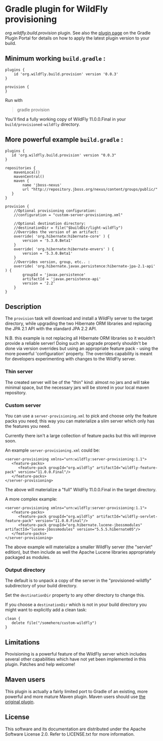 # Gradle plugin for WildFly provisioning

*org.wildfly.build.provision* plugin. See also the [plugin page](https://plugins.gradle.org/plugin/org.wildfly.build.provision) on the Gradle Plugin Portal for details on how to apply the latest plugin version to your build.

## Minimum working `build.gradle` :

	plugins {
		id 'org.wildfly.build.provision' version '0.0.3'
	}
	
	provision {
	}

Run with

 > gradle provision

You'll find a fully working copy of WildFly 11.0.0.Final in your `build/provisioned-wildfly` directory.


## More powerful example `build.gradle` :

    plugins {
       id 'org.wildfly.build.provision' version "0.0.3"
    }

    repositories {
		mavenLocal()
		mavenCentral()
		maven {
            name 'jboss-nexus'
            url "http://repository.jboss.org/nexus/content/groups/public/"
       }
    }
    
    provision {
		//Optional provisioning configuration:
		//configuration = "custom-server-provisioning.xml"
		
		//Optional destination directory:
		//destinationDir = file("$buildDir/light-wildfly")
		//Overrides the version of an artifact:
		override( 'org.hibernate:hibernate-core' ) {
			version = '5.3.0.Beta1'
		}
		override( 'org.hibernate:hibernate-envers' ) {
			version = '5.3.0.Beta1'
		}
		//Overrides version, group, etc.. :
		override( 'org.hibernate.javax.persistence:hibernate-jpa-2.1-api' ) {
			groupId = 'javax.persistence'
			artifactId = 'javax.persistence-api'
			version = '2.2'
		}
    }


## Description

The `provision` task will download and install a WildFly server to the target directory, while
upgrading the two Hibernate ORM libraries and replacing the JPA 2.1 API with the standard JPA 2.2 API.

N.B. this example is not replacing all Hibernate ORM libraries so it wouldn't provide a reliable server!
Doing such an upgrade properly shouldn't be done via version overrides but using an appropriate
feature pack - using the more powerful 'configuration' property.
The overrides capability is meant for developers experimenting with changes to the WildFly server.

### Thin server

The created server will be of the "thin" kind: almost no jars and will take minimal space,
but the necessary jars will be stored in your local maven repository.

### Custom server

You can use a `server-provisioning.xml` to pick and choose only the feature packs you need;
this way you can materialize a slim server which only has the features you need.

Currently there isn't a large collection of feature packs but this will improve soon.

An example `server-provisioning.xml` could be:

    <server-provisioning xmlns="urn:wildfly:server-provisioning:1.1">
       <feature-packs>
	      <feature-pack groupId="org.wildfly" artifactId="wildfly-feature-pack" version="11.0.0.Final"/>
       </feature-packs>
    </server-provisioning>

The above will materialize a "full" WildFly 11.0.0.Final in the target directory.

A more complex example:

    <server-provisioning xmlns="urn:wildfly:server-provisioning:1.1">
       <feature-packs>
          <feature-pack groupId="org.wildfly" artifactId="wildfly-servlet-feature-pack" version="11.0.0.Final"/>
          <feature-pack groupId="org.hibernate.lucene-jbossmodules" artifactId="lucene-jbossmodules" version="5.5.5.hibernate05"/>
       </feature-packs>
    </server-provisioning>

The above example will materialize a smaller WildFly server (the "servlet" edition), but then
include as well the Apache Lucene libraries appropriately packaged as modules.

### Output directory

The default is to unpack a copy of the server in the "provisioned-wildfly" subdirectory of your build
directory.

Set the `destinationDir` property to any other directory to change this.

If you choose a `destinationDir` which is not in your build directory you might want to explicitly add a clean task:

    clean {
       delete file("/somehere/custom-wildfly")
    }

## Limitations

Provisioning is a powerful feature of the WildFly server which includes several other capabilities which have not
yet been implemented in this plugin.
Patches and help welcome!

## Maven users

This plugin is actually a fairly limited port to Gradle of an existing, more powerful and more mature Maven plugin.
Maven users should use [the original plugin](https://github.com/wildfly/wildfly-build-tools/).

## License

This software and its documentation are distributed under the Apache Software License 2.0.
Refer to LICENSE.txt for more information.
